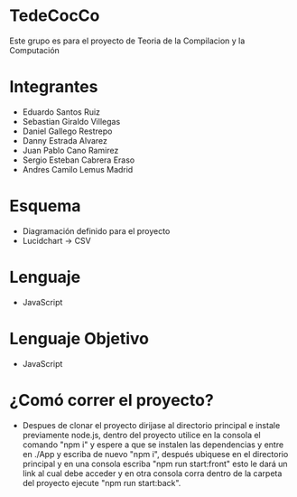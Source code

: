 # TedeCocCo

Este grupo es para el proyecto de Teoria de la Compilacion y la Computación

# Integrantes

- Eduardo Santos Ruiz
- Sebastian Giraldo Villegas
- Daniel Gallego Restrepo
- Danny Estrada Alvarez
- Juan Pablo Cano Ramirez
- Sergio Esteban Cabrera Eraso
- Andres Camilo Lemus Madrid

# Esquema

- Diagramación definido para el proyecto
- Lucidchart -> CSV

# Lenguaje

- JavaScript

# Lenguaje Objetivo

- JavaScript

# ¿Comó correr el proyecto?

- Despues de clonar el proyecto dirijase al directorio principal e instale previamente node.js, dentro del proyecto utilice en la consola el comando "npm i" y espere a que se instalen las dependencias y entre en ./App y escriba de nuevo "npm i", después ubiquese en el directorio principal y en una consola escriba "npm run start:front" esto le dará un link al cual debe acceder y en otra consola corra dentro de la carpeta del proyecto ejecute "npm run start:back".
